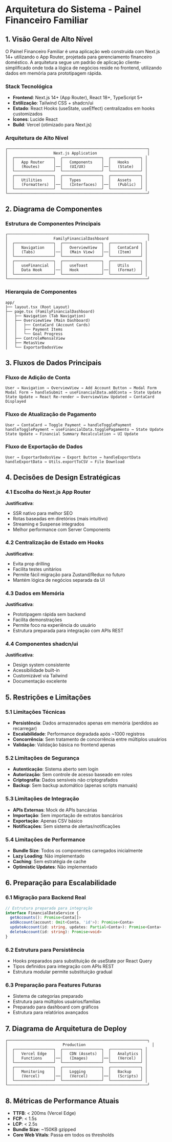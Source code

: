 # Arquitetura do Sistema - Painel Financeiro Familiar

## 1. Visão Geral de Alto Nível

O Painel Financeiro Familiar é uma aplicação web construída com Next.js 14+ utilizando o App Router, projetada para gerenciamento financeiro doméstico. A arquitetura segue um padrão de aplicação cliente-simplificado onde toda a lógica de negócios reside no frontend, utilizando dados em memória para prototipagem rápida.

### Stack Tecnológica

- **Frontend**: Next.js 14+ (App Router), React 18+, TypeScript 5+
- **Estilização**: Tailwind CSS + shadcn/ui
- **Estado**: React Hooks (useState, useEffect) centralizados em hooks customizados
- **Ícones**: Lucide React
- **Build**: Vercel (otimizado para Next.js)

### Arquitetura de Alto Nível

```
┌─────────────────────────────────────────────────────────────┐
│                    Next.js Application                      │
│  ┌─────────────────┐  ┌─────────────────┐  ┌─────────────┐ │
│  │   App Router    │  │   Components    │  │   Hooks     │ │
│  │   (Routes)      │──│   (UI/UX)       │──│   (State)   │ │
│  └─────────────────┘  └─────────────────┘  └─────────────┘ │
│  ┌─────────────────┐  ┌─────────────────┐  ┌─────────────┐ │
│  │   Utilities     │  │   Types         │  │   Assets    │ │
│  │   (Formatters)  │──│   (Interfaces)  │──│   (Public)  │ │
│  └─────────────────┘  └─────────────────┘  └─────────────┘ │
└─────────────────────────────────────────────────────────────┘
```

## 2. Diagrama de Componentes

### Estrutura de Componentes Principais

```
┌─────────────────────────────────────────────────────────────┐
│                    FamilyFinancialDashboard                 │
│  ┌─────────────────┐  ┌─────────────────┐  ┌─────────────┐ │
│  │   Navigation    │  │   OverviewView  │  │   ContaCard │ │
│  │   (Tabs)        │──│   (Main View)   │──│   (Item)    │ │
│  └─────────────────┘  └─────────────────┘  └─────────────┘ │
│  ┌─────────────────┐  ┌─────────────────┐  ┌─────────────┐ │
│  │   useFinancial  │  │   useToast      │  │   Utils     │ │
│  │   Data Hook     │──│   Hook          │──│   (Format)  │ │
│  └─────────────────┘  └─────────────────┘  └─────────────┘ │
└─────────────────────────────────────────────────────────────┘
```

### Hierarquia de Componentes

```
app/
├── layout.tsx (Root Layout)
├── page.tsx (FamilyFinancialDashboard)
│   ├── Navigation (Tab Navigation)
│   ├── OverviewView (Main Dashboard)
│   │   ├── ContaCard (Account Cards)
│   │   ├── Payment Items
│   │   └── Goal Progress
│   ├── ControleMensalView
│   ├── MetasView
│   └── ExportarDadosView
```

## 3. Fluxos de Dados Principais

### Fluxo de Adição de Conta

```mermaid
User → Navigation → OverviewView → Add Account Button → Modal Form
Modal Form → handleSubmit → useFinancialData.addConta → State Update
State Update → React Re-render → OverviewView Updated → ContaCard Displayed
```

### Fluxo de Atualização de Pagamento

```mermaid
User → ContaCard → Toggle Payment → handleTogglePayment
handleTogglePayment → useFinancialData.togglePagamento → State Update
State Update → Financial Summary Recalculation → UI Update
```

### Fluxo de Exportação de Dados

```mermaid
User → ExportarDadosView → Export Button → handleExportData
handleExportData → Utils.exportToCSV → File Download
```

## 4. Decisões de Design Estratégicas

### 4.1 Escolha do Next.js App Router

**Justificativa**:

- SSR nativo para melhor SEO
- Rotas baseadas em diretórios (mais intuitivo)
- Streaming e Suspense integrados
- Melhor performance com Server Components

### 4.2 Centralização de Estado em Hooks

**Justificativa**:

- Evita prop drilling
- Facilita testes unitários
- Permite fácil migração para Zustand/Redux no futuro
- Mantém lógica de negócios separada da UI

### 4.3 Dados em Memória

**Justificativa**:

- Prototipagem rápida sem backend
- Facilita demonstrações
- Permite foco na experiência do usuário
- Estrutura preparada para integração com APIs REST

### 4.4 Componentes shadcn/ui

**Justificativa**:

- Design system consistente
- Acessibilidade built-in
- Customizável via Tailwind
- Documentação excelente

## 5. Restrições e Limitações

### 5.1 Limitações Técnicas

- **Persistência**: Dados armazenados apenas em memória (perdidos ao recarregar)
- **Escalabilidade**: Performance degradada após ~1000 registros
- **Concorrência**: Sem tratamento de concorrência entre múltiplos usuários
- **Validação**: Validação básica no frontend apenas

### 5.2 Limitações de Segurança

- **Autenticação**: Sistema aberto sem login
- **Autorização**: Sem controle de acesso baseado em roles
- **Criptografia**: Dados sensíveis não criptografados
- **Backup**: Sem backup automático (apenas scripts manuais)

### 5.3 Limitações de Integração

- **APIs Externas**: Mock de APIs bancárias
- **Importação**: Sem importação de extratos bancários
- **Exportação**: Apenas CSV básico
- **Notificações**: Sem sistema de alertas/notificações

### 5.4 Limitações de Performance

- **Bundle Size**: Todos os componentes carregados inicialmente
- **Lazy Loading**: Não implementado
- **Caching**: Sem estratégia de cache
- **Optimistic Updates**: Não implementado

## 6. Preparação para Escalabilidade

### 6.1 Migração para Backend Real

```typescript
// Estrutura preparada para integração
interface FinancialDataService {
  getAccounts(): Promise<Conta[]>
  addAccount(account: Omit<Conta, 'id'>): Promise<Conta>
  updateAccount(id: string, updates: Partial<Conta>): Promise<Conta>
  deleteAccount(id: string): Promise<void>
}
```

### 6.2 Estrutura para Persistência

- Hooks preparados para substituição de useState por React Query
- Tipos definidos para integração com APIs REST
- Estrutura modular permite substituição gradual

### 6.3 Preparação para Features Futuras

- Sistema de categorias preparado
- Estrutura para múltiplos usuários/famílias
- Preparado para dashboard com gráficos
- Estrutura para relatórios avançados

## 7. Diagrama de Arquitetura de Deploy

```
┌─────────────────────────────────────────────────────────────┐
│                        Production                             │
│  ┌─────────────────┐  ┌─────────────────┐  ┌─────────────┐ │
│  │   Vercel Edge   │  │   CDN (Assets)  │  │   Analytics │ │
│  │   Functions     │──│   (Images)      │──│   (Vercel)  │ │
│  └─────────────────┘  └─────────────────┘  └─────────────┘ │
│  ┌─────────────────┐  ┌─────────────────┐  ┌─────────────┐ │
│  │   Monitoring    │  │   Logging       │  │   Backup    │ │
│  │   (Vercel)      │──│   (Vercel)      │──│   (Scripts) │ │
│  └─────────────────┘  └─────────────────┘  └─────────────┘ │
└─────────────────────────────────────────────────────────────┘
```

## 8. Métricas de Performance Atuais

- **TTFB**: < 200ms (Vercel Edge)
- **FCP**: < 1.5s
- **LCP**: < 2.5s
- **Bundle Size**: ~150KB gzipped
- **Core Web Vitals**: Passa em todos os thresholds
